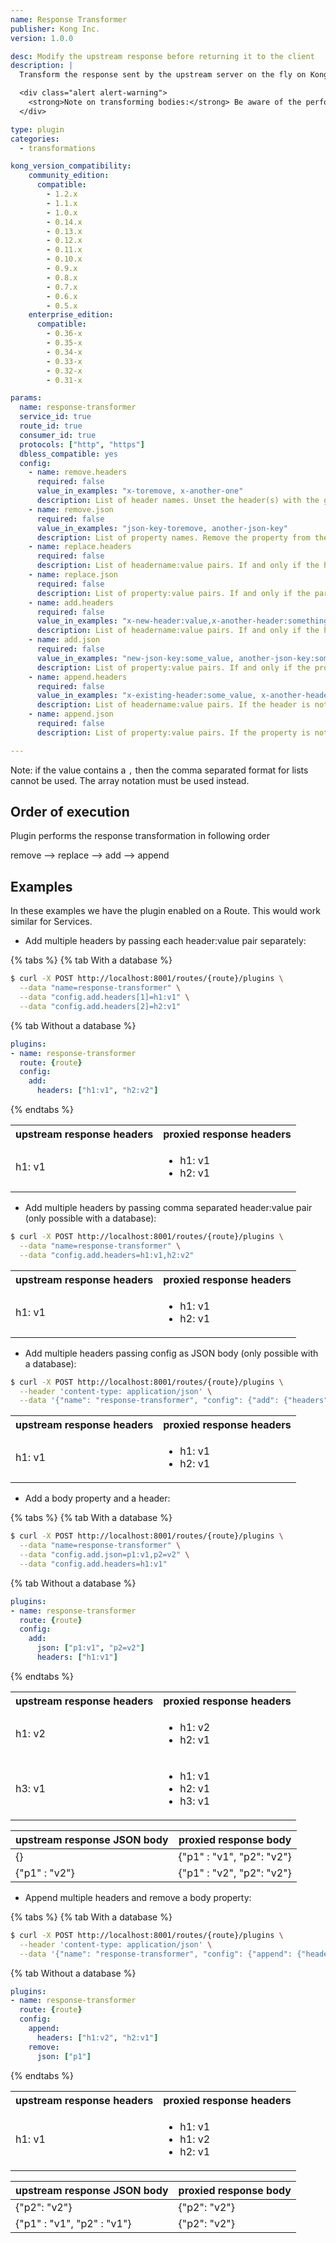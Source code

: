 ```yaml
---
name: Response Transformer
publisher: Kong Inc.
version: 1.0.0

desc: Modify the upstream response before returning it to the client
description: |
  Transform the response sent by the upstream server on the fly on Kong, before returning the response to the client.

  <div class="alert alert-warning">
    <strong>Note on transforming bodies:</strong> Be aware of the performance of transformations on the response body. In order to parse and modify a JSON body, the plugin needs to retain it in memory, which might cause pressure on the worker's Lua VM when dealing with large bodies (several MBs). Because of Nginx's internals, the `Content-Length` header will not be set when transforming a response body.
  </div>

type: plugin
categories:
  - transformations

kong_version_compatibility:
    community_edition:
      compatible:
        - 1.2.x
        - 1.1.x
        - 1.0.x
        - 0.14.x
        - 0.13.x
        - 0.12.x
        - 0.11.x
        - 0.10.x
        - 0.9.x
        - 0.8.x
        - 0.7.x
        - 0.6.x
        - 0.5.x
    enterprise_edition:
      compatible:
        - 0.36-x
        - 0.35-x
        - 0.34-x
        - 0.33-x
        - 0.32-x
        - 0.31-x

params:
  name: response-transformer
  service_id: true
  route_id: true
  consumer_id: true
  protocols: ["http", "https"]
  dbless_compatible: yes
  config:
    - name: remove.headers
      required: false
      value_in_examples: "x-toremove, x-another-one"
      description: List of header names. Unset the header(s) with the given name.
    - name: remove.json
      required: false
      value_in_examples: "json-key-toremove, another-json-key"
      description: List of property names. Remove the property from the JSON body if it is present.
    - name: replace.headers
      required: false
      description: List of headername:value pairs. If and only if the header is already set, replace its old value with the new one. Ignored if the header is not already set.
    - name: replace.json
      required: false
      description: List of property:value pairs. If and only if the parameter is already present, replace its old value with the new one. Ignored if the parameter is not already present.
    - name: add.headers
      required: false
      value_in_examples: "x-new-header:value,x-another-header:something"
      description: List of headername:value pairs. If and only if the header is not already set, set a new header with the given value. Ignored if the header is already set.
    - name: add.json
      required: false
      value_in_examples: "new-json-key:some_value, another-json-key:some_value"
      description: List of property:value pairs. If and only if the property is not present, add a new property with the given value to the JSON body. Ignored if the property is already present.
    - name: append.headers
      required: false
      value_in_examples: "x-existing-header:some_value, x-another-header:some_value"
      description: List of headername:value pairs. If the header is not set, set it with the given value. If it is already set, a new header with the same name and the new value will be set.
    - name: append.json
      required: false
      description: List of property:value pairs. If the property is not present in the JSON body, add it with the given value. If it is already present, the two values (old and new) will be aggregated in an array.

---
```


Note: if the value contains a `,` then the comma separated format for lists cannot be used. The array notation must be used instead.

## Order of execution

Plugin performs the response transformation in following order

remove --> replace --> add --> append

## Examples

In these examples we have the plugin enabled on a Route. This would work
similar for Services.

- Add multiple headers by passing each header:value pair separately:

{% tabs %}
{% tab With a database %}
```bash
$ curl -X POST http://localhost:8001/routes/{route}/plugins \
  --data "name=response-transformer" \
  --data "config.add.headers[1]=h1:v1" \
  --data "config.add.headers[2]=h2:v1"
```
{% tab Without a database %}
```yaml
plugins:
- name: response-transformer
  route: {route}
  config:
    add:
      headers: ["h1:v1", "h2:v2"]
```
{% endtabs %}

<table>
  <tr>
    <th>upstream response headers</th>
    <th>proxied response headers</th>
  </tr>
  <tr>
    <td>h1: v1</td>
    <td>
      <ul>
      <li>h1: v1</li>
      <li>h2: v1</li>
    </ul>
    </td>
  </tr>
</table>

- Add multiple headers by passing comma separated header:value pair (only possible with a database):

```bash
$ curl -X POST http://localhost:8001/routes/{route}/plugins \
  --data "name=response-transformer" \
  --data "config.add.headers=h1:v1,h2:v2"
```

<table>
  <tr>
    <th>upstream response headers</th>
    <th>proxied response headers</th>
  </tr>
  <tr>
    <td>h1: v1</td>
    <td>
      <ul><li>h1: v1</li><li>h2: v1</li></ul>
    </td>
  </tr>
</table>

- Add multiple headers passing config as JSON body (only possible with a database):

```bash
$ curl -X POST http://localhost:8001/routes/{route}/plugins \
  --header 'content-type: application/json' \
  --data '{"name": "response-transformer", "config": {"add": {"headers": ["h1:v2", "h2:v1"]}}}'
```

<table>
  <tr>
    <th>upstream response headers</th>
    <th>proxied response headers</th>
  </tr>
  <tr>
    <td>h1: v1</td>
    <td>
      <ul><li>h1: v1</li><li>h2: v1</li></ul>
    </td>
  </tr>
</table>

- Add a body property and a header:

{% tabs %}
{% tab With a database %}
```bash
$ curl -X POST http://localhost:8001/routes/{route}/plugins \
  --data "name=response-transformer" \
  --data "config.add.json=p1:v1,p2=v2" \
  --data "config.add.headers=h1:v1"
```
{% tab Without a database %}
```yaml
plugins:
- name: response-transformer
  route: {route}
  config:
    add:
      json: ["p1:v1", "p2=v2"]
      headers: ["h1:v1"]
```
{% endtabs %}

<table>
  <tr>
    <th>upstream response headers</th>
    <th>proxied response headers</th>
  </tr>
  <tr>
    <td>h1: v2</td>
    <td>
      <ul><li>h1: v2</li><li>h2: v1</li></ul>
    </td>
  </tr>
  <tr>
    <td>h3: v1</td>
    <td>
      <ul><li>h1: v1</li><li>h2: v1</li><li>h3: v1</li></ul>
    </td>
  </tr>
</table>

| upstream response JSON body | proxied response body |
| ---           | --- |
| {}            | {"p1" : "v1", "p2": "v2"} |
| {"p1" : "v2"}  | {"p1" : "v2", "p2": "v2"} |

- Append multiple headers and remove a body property:

{% tabs %}
{% tab With a database %}
```bash
$ curl -X POST http://localhost:8001/routes/{route}/plugins \
  --header 'content-type: application/json' \
  --data '{"name": "response-transformer", "config": {"append": {"headers": ["h1:v2", "h2:v1"]}, "remove": {"json": ["p1"]}}}'
```
{% tab Without a database %}
```yaml
plugins:
- name: response-transformer
  route: {route}
  config:
    append:
      headers: ["h1:v2", "h2:v1"]
    remove:
      json: ["p1"]
```
{% endtabs %}

<table>
  <tr>
    <th>upstream response headers</th>
    <th>proxied response headers</th>
  </tr>
  <tr>
    <td>h1: v1</td>
    <td>
      <ul><li>h1: v1</li><li>h1: v2</li><li>h2: v1</li></ul>
    </td>
  </tr>
</table>

| upstream response JSON body | proxied response body |
| ---           | --- |
| {"p2": "v2"}   | {"p2": "v2"} |
| {"p1" : "v1", "p2" : "v1"}  | {"p2": "v2"} |

[api-object]: /latest/admin-api/#api-object
[consumer-object]: /latest/admin-api/#consumer-object
[configuration]: /latest/configuration
[faq-authentication]: /about/faq/#how-can-i-add-an-authentication-layer-on-a-microservice/api?

